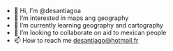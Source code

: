 - 👋 Hi, I’m @desantiagoa
- 👀 I’m interested in maps ang geography
- 🌱 I’m currently learning geography and cartography
- 💞️ I’m looking to collaborate on aid to mexican people
- 📫 How to reach me desantiago@hotmail.fr

<!---
desantiagoa/desantiagoa is a ✨ special ✨ repository because its `README.md` (this file) appears on your GitHub profile.
You can click the Preview link to take a look at your changes.
--->
